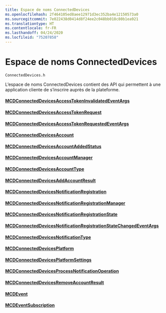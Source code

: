 ```yaml
---
title: Espace de noms ConnectedDevices
ms.openlocfilehash: 2f464105ed8aee12971d3ec352ba4e12150573a0
ms.sourcegitcommit: 7e022438d0414d8f24ee2c048bb018c80b1ea921
ms.translationtype: HT
ms.contentlocale: fr-FR
ms.lasthandoff: 04/24/2020
ms.locfileid: "75207858"
---
```

# <a name="connecteddevices-namespace"></a>Espace de noms ConnectedDevices
```
ConnectedDevices.h
```

L’espace de noms ConnectedDevices contient des API qui permettent à une application cliente de s’inscrire auprès de la plateforme. 

#### <a name="mcdconnecteddevicesaccesstokeninvalidatedeventargs"></a>[MCDConnectedDevicesAccessTokenInvalidatedEventArgs](MCDConnectedDevicesAccessTokenInvalidatedEventArgs.md)
#### <a name="mcdconnecteddevicesaccesstokenrequest"></a>[MCDConnectedDevicesAccessTokenRequest](MCDConnectedDevicesAccessTokenRequest.md)
#### <a name="mcdconnecteddevicesaccesstokenrequestedeventargs"></a>[MCDConnectedDevicesAccessTokenRequestedEventArgs](MCDConnectedDevicesAccessTokenRequestedEventArgs.md)
#### <a name="mcdconnecteddevicesaccount"></a>[MCDConnectedDevicesAccount](MCDConnectedDevicesAccount.md)
#### <a name="mcdconnecteddevicesaccountaddedstatus"></a>[MCDConnectedDevicesAccountAddedStatus](MCDConnectedDevicesAccountAddedStatus.md)
#### <a name="mcdconnecteddevicesaccountmanager"></a>[MCDConnectedDevicesAccountManager](MCDConnectedDevicesAccountManager.md)
#### <a name="mcdconnecteddevicesaccounttype"></a>[MCDConnectedDevicesAccountType](MCDConnectedDevicesAccountType.md)
#### <a name="mcdconnecteddevicesaddaccountresult"></a>[MCDConnectedDevicesAddAccountResult](MCDConnectedDevicesAddAccountResult.md)
#### <a name="mcdconnecteddevicesnotificationregistration"></a>[MCDConnectedDevicesNotificationRegistration](MCDConnectedDevicesNotificationRegistration.md)
#### <a name="mcdconnecteddevicesnotificationregistrationmanager"></a>[MCDConnectedDevicesNotificationRegistrationManager](MCDConnectedDevicesNotificationRegistrationManager.md)
#### <a name="mcdconnecteddevicesnotificationregistrationstate"></a>[MCDConnectedDevicesNotificationRegistrationState](MCDConnectedDevicesNotificationRegistrationState.md)
#### <a name="mcdconnecteddevicesnotificationregistrationstatechangedeventargs"></a>[MCDConnectedDevicesNotificationRegistrationStateChangedEventArgs](MCDConnectedDevicesNotificationRegistrationStateChangedEventArgs.md)
#### <a name="mcdconnecteddevicesnotificationtype"></a>[MCDConnectedDevicesNotificationType](MCDConnectedDevicesNotificationType.md)
#### <a name="mcdconnecteddevicesplatform"></a>[MCDConnectedDevicesPlatform](MCDConnectedDevicesPlatform.md)
#### <a name="mcdconnecteddevicesplatformsettings"></a>[MCDConnectedDevicesPlatformSettings](MCDConnectedDevicesPlatformSettings.md)
#### <a name="mcdconnecteddevicesprocessnotificationoperation"></a>[MCDConnectedDevicesProcessNotificationOperation](MCDConnectedDevicesProcessNotificationOperation.md)
#### <a name="mcdconnecteddevicesremoveaccountresult"></a>[MCDConnectedDevicesRemoveAccountResult](MCDConnectedDevicesRemoveAccountResult.md)
#### <a name="mcdevent"></a>[MCDEvent](MCDEvent.md)
#### <a name="mcdeventsubscription"></a>[MCDEventSubscription](MCDEventSubscription.md)